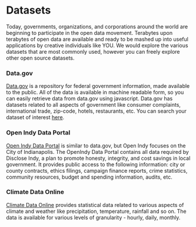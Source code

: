 # Datasets   
   
   
  Today, governments, organizations, and corporations around the world are beginning to participate in the open data movement. Terabytes upon terabytes of open data are available and ready to be mashed up into useful applications by creative individuals like YOU. We would explore the various datasets that are most commonly used, however you can freely explore other open source datasets.   


### Data.gov   
   
   [Data.gov](https://www.data.gov) is a repository for federal government information, made available to the public. All of the data is available in machine readable form, so you can easily retrieve data from data.gov using javascript. Data.gov has datasets related to all aspects of government like consumer complaints, international trade, zip-code, hotels, restaurants, etc. You can search your dataset of interest [here](http://catalog.data.gov/dataset).   


### Open Indy Data Portal   
   
   [Open Indy Data Portal](http://data.indy.gov/) is similar to data.gov, but Open Indy focuses on the City of Indianapolis. The OpenIndy Data Portal contains all data required by Disclose Indy, a plan to promote honesty, integrity, and cost savings in local government. It provides public access to the following information: city or county contracts, ethics filings, campaign finance reports, crime statistics, community resources, budget and spending information, audits, etc.   


### Climate Data Online   
   
   [Climate Data Online](https://www.ncdc.noaa.gov/cdo-web) provides statistical data related to various aspects of climate and weather like precipitation, temperature, rainfall and so on. The data is available for various levels of granularity - hourly, daily, monthly.    



